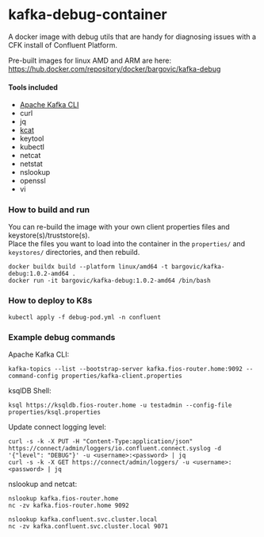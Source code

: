 # kafka-debug-container
A docker image with debug utils that are handy for diagnosing issues with a CFK install of Confluent Platform.

Pre-built images for linux AMD and ARM are here: https://hub.docker.com/repository/docker/bargovic/kafka-debug

#### Tools included
* [Apache Kafka CLI](https://docs.confluent.io/kafka/operations-tools/kafka-tools.html)
* curl
* jq
* [kcat](https://github.com/edenhill/kcat)
* keytool
* kubectl
* netcat
* netstat
* nslookup
* openssl
* vi

### How to build and run
You can re-build the image with your own client properties files and keystore(s)/truststore(s).  
Place the files you want to load into the container in the `properties/` and `keystores/` directories, and then rebuild.

```
docker buildx build --platform linux/amd64 -t bargovic/kafka-debug:1.0.2-amd64 .
docker run -it bargovic/kafka-debug:1.0.2-amd64 /bin/bash
```

### How to deploy to K8s
```
kubectl apply -f debug-pod.yml -n confluent
```

### Example debug commands 
Apache Kafka CLI:
```
kafka-topics --list --bootstrap-server kafka.fios-router.home:9092 --command-config properties/kafka-client.properties
```

ksqlDB Shell:
```
ksql https://ksqldb.fios-router.home -u testadmin --config-file properties/ksql.properties
```

Update connect logging level:
```
curl -s -k -X PUT -H "Content-Type:application/json" https://connect/admin/loggers/io.confluent.connect.syslog -d '{"level": "DEBUG"}' -u <username>:<password> | jq
curl -s -k -X GET https://connect/admin/loggers/ -u <username>:<password> | jq
```

nslookup and netcat:
```
nslookup kafka.fios-router.home
nc -zv kafka.fios-router.home 9092

nslookup kafka.confluent.svc.cluster.local
nc -zv kafka.confluent.svc.cluster.local 9071
```



